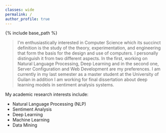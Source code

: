 ```yaml
---
classes: wide
permalink: /
author_profile: true
---
```

{% include base_path %}

> I'm enthusiastically interested in Computer Science which its succinct definition is the study of the theory, experimentation, and engineering that form the basis for the design and use of computers. I personally distinguish it from two different aspects. In the first, working on Natural Language Processing, Deep Learning and in the second one, Server Configuration and Web Development are my preferences.
> I am currently in my last semester as a master student at the University of Guilan in addition I am working for final dissertation about deep learning models in sentiment analysis systems.

My academic research interests include:
-   Natural Language Processing (NLP)
-   Sentiment Analysis
-   Deep Learning
-   Machine Learning
-   Data Mining

